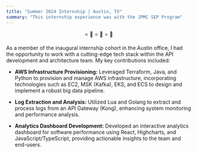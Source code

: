 ```yaml
---
title: "Summer 2024 Internship | Austin, TX" 
summary: "This internship experience was with the JPMC SEP Program" 
---
```

<!-- ### Summer 2024 Internship | Austin, TX ⭐ 🦇 -->
<p style="text-align: center;">⭐ 🦇 ⭐ 🦇 ⭐ 🦇</p>
As a member of the inaugural internship cohort in the Austin office, I had the opportunity to work with a cutting-edge tech stack within the API development and architecture team. My key contributions included:

- **AWS Infrastructure Provisioning:** Leveraged Terraform, Java, and Python to provision and manage AWS infrastructure, incorporating technologies such as EC2, MSK (Kafka), EKS, and ECS to design and implement a robust big data pipeline.
  
- **Log Extraction and Analysis:** Utilized Lua and Golang to extract and process logs from an API Gateway (Kong), enhancing system monitoring and performance analysis.
  
- **Analytics Dashboard Development:** Developed an interactive analytics dashboard for software performance using React, Highcharts, and JavaScript/TypeScript, providing actionable insights to the team and end-users.
